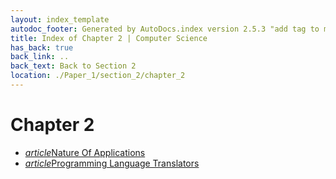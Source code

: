```yaml
---
layout: index_template
autodoc_footer: Generated by AutoDocs.index version 2.5.3 "add tag to make &lt;base&gt; work" ⓒ Starwort, 2020
title: Index of Chapter 2 | Computer Science
has_back: true
back_link: ..
back_text: Back to Section 2
location: ./Paper_1/section_2/chapter_2
---
```


# **Chapter 2**

- <a href='./nature_of_applications.html'><i title='MD file' class="material-icons">article</i>Nature Of Applications</a>
- <a href='./programming_language_translators.html'><i title='MD file' class="material-icons">article</i>Programming Language Translators</a>
